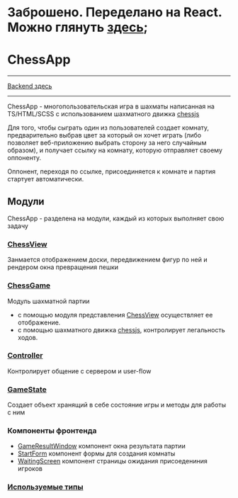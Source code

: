 # Заброшено. Переделано на React. Можно глянуть [здесь](https://github.com/0xEVG/chess-on-react);

# ChessApp
***
[Backend здесь](https://github.com/0xEVG/ChessBackend)
***

ChessApp - многопользовательская игра в шахматы написанная на TS/HTML/SCSS 
с использованием шахматного движка [chessjs](https://github.com/jhlywa/chess.js)

Для того, чтобы сыграть один из пользователей создает комнату,
предварительно выбрав цвет за который он хочет играть
(либо позволяет веб-приложению выбрать сторону за него случайным образом), 
и получает ссылку на комнату, которую отправляет своему оппоненту.

Оппонент, переходя по ссылке, присоединяется к комнате и партия стартует автоматически.

## Модули

ChessApp - разделена на модули, каждый из которых выполняет свою задачу

### [ChessView](https://github.com/0xEVG/ChessApp/blob/main/src/ts/ChessView.ts)

Занмается отображением доски, передвижением фигур по ней и рендером окна 
превращения пешки

### [ChessGame](https://github.com/0xEVG/ChessApp/blob/main/src/ts/ChessGame.ts)
Модуль шахматной партии
+ с помощью модуля представления [ChessView](https://github.com/0xEVG/ChessApp/blob/main/src/ts/ChessView.ts)
осуществляет ее отображение.
+ с помощью шахматного движка [chessjs](https://github.com/jhlywa/chess.js),
контролирует легальность ходов.

### [Controller](https://github.com/0xEVG/ChessApp/blob/main/src/ts/Controller.ts)
Контролирует общение с сервером и user-flow

### [GameState](https://github.com/0xEVG/ChessApp/blob/main/src/ts/GameState.ts)
Создает объект хранящий в себе состояние игры и методы для работы с ним

### Компоненты фронтенда

+ [GameResultWindow](https://github.com/0xEVG/ChessApp/blob/main/src/ts/VictoryPrompt.ts)
 компонент окна результата партии
+ [StartForm](https://github.com/0xEVG/ChessApp/blob/main/src/ts/CreateForm.ts) компонент формы для создания комнаты
+ [WaitingScreen](https://github.com/0xEVG/ChessApp/blob/main/src/ts/WaitingScreen.ts) компонент страницы ожидания присоедениния игроков

### [Используемые типы](https://github.com/0xEVG/ChessApp/blob/main/src/ts/types.ts)
    
